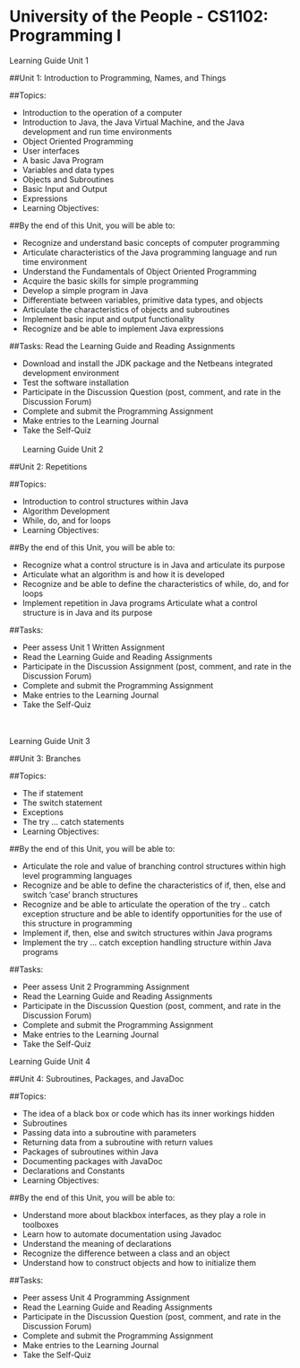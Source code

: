# University of the People - CS1102: Programming I

Learning Guide Unit 1

##Unit 1: Introduction to Programming, Names, and Things

##Topics:
*	Introduction to the operation of a computer
*	Introduction to Java, the Java Virtual Machine, and the Java development and run time environments
*	Object Oriented Programming
*	User interfaces
*	A basic Java Program
*	Variables and data types
*	Objects and Subroutines
*	Basic Input and Output
*	Expressions
*	Learning Objectives:

##By the end of this Unit, you will be able to:
*	Recognize and understand basic concepts of computer programming
*	Articulate characteristics of the Java programming language and run time environment
*	Understand the Fundamentals of Object Oriented Programming
*	Acquire the basic skills for simple programming
*	Develop a simple program in Java
*	Differentiate between variables, primitive data types, and objects
*	Articulate the characteristics of objects and subroutines
*	Implement basic input and output functionality
*	Recognize and be able to implement Java expressions

##Tasks:
Read the Learning Guide and Reading Assignments
*	Download and install the JDK package and the Netbeans integrated development environment
*	Test the software installation
*	Participate in the Discussion Question (post, comment, and rate in the Discussion Forum)
*	Complete and submit the Programming Assignment
*	Make entries to the Learning Journal
*	Take the Self-Quiz
<br><br>
Learning Guide Unit 2

##Unit 2: Repetitions

##Topics:
* Introduction to control structures within Java
* Algorithm Development
* While, do, and for loops
* Learning Objectives:

##By the end of this Unit, you will be able to:
* Recognize what a control structure is in Java and articulate its purpose
* Articulate what an algorithm is and how it is developed
* Recognize and be able to define the characteristics of while, do, and for loops
* Implement repetition in Java programs Articulate what a control structure is in Java and its purpose

##Tasks:
* Peer assess Unit 1 Written Assignment
* Read the Learning Guide and Reading Assignments
* Participate in the Discussion Assignment (post, comment, and rate in the Discussion Forum)
* Complete and submit the Programming Assignment
* Make entries to the Learning Journal
* Take the Self-Quiz

<br><br>
Learning Guide Unit 3

##Unit 3: Branches

##Topics:
* The if statement
* The switch statement
* Exceptions
* The try … catch statements
* Learning Objectives:

##By the end of this Unit, you will be able to:
* Articulate the role and value of branching control structures within high level programming languages
* Recognize and be able to define the characteristics of if, then, else and switch ‘case’ branch structures
* Recognize and be able to articulate the operation of the try .. catch exception structure and be able to identify opportunities for the use of this structure in programming
* Implement if, then, else and switch structures within Java programs
* Implement the try … catch exception handling structure within Java programs

##Tasks:
* Peer assess Unit 2 Programming Assignment
* Read the Learning Guide and Reading Assignments
* Participate in the Discussion Question (post, comment, and rate in the Discussion Forum)
* Complete and submit the Programming Assignment
* Make entries to the Learning Journal
* Take the Self-Quiz

Learning Guide Unit 4

##Unit 4: Subroutines, Packages, and JavaDoc

##Topics:
* The idea of a black box or code which has its inner workings hidden
* Subroutines
* Passing data into a subroutine with parameters
* Returning data from a subroutine with return values
* Packages of subroutines within Java
* Documenting packages with JavaDoc
* Declarations and Constants
* Learning Objectives:

##By the end of this Unit, you will be able to:
* Understand more about blackbox interfaces, as they play a role in toolboxes
* Learn how to automate documentation using Javadoc
* Understand the meaning of declarations
* Recognize the difference between a class and an object
* Understand how to construct objects and how to initialize them

##Tasks:
* Peer assess Unit 4 Programming Assignment
* Read the Learning Guide and Reading Assignments
* Participate in the Discussion Question (post, comment, and rate in the Discussion Forum)
* Complete and submit the Programming Assignment
* Make entries to the Learning Journal
* Take the Self-Quiz
